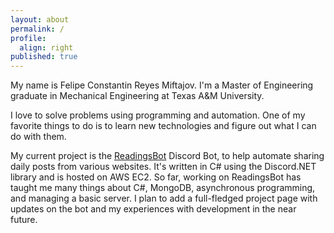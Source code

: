 ```yaml
---
layout: about
permalink: /
profile:
  align: right
published: true
---
```


My name is Felipe Constantin Reyes Miftajov. I'm a Master of Engineering graduate in Mechanical Engineering at Texas A&M University.

I love to solve problems using programming and automation. One of my favorite things to do is to learn new technologies and figure out what I can do with them.

My current project is the [ReadingsBot](https://github.com/Sparkliner/ReadingsBot) Discord Bot, to help automate sharing daily posts from various websites. It's written in C# using the Discord.NET library and is hosted on AWS EC2. So far, working on ReadingsBot has taught me many things about C#, MongoDB, asynchronous programming, and managing a basic server. I plan to add a full-fledged project page with updates on the bot and my experiences with development in the near future.